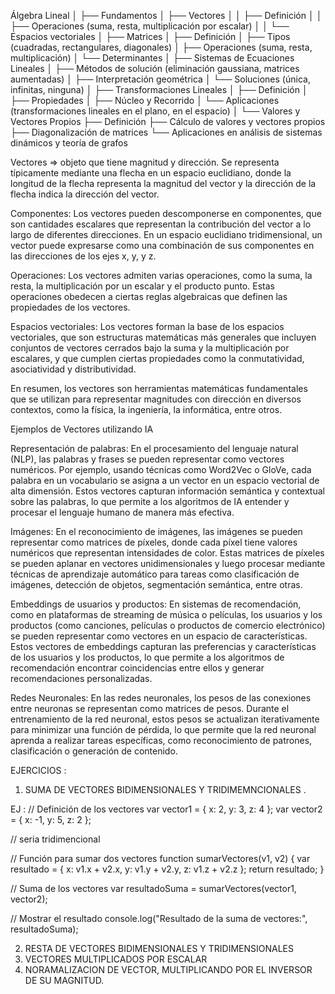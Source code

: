 Álgebra Lineal
│
├── Fundamentos
│   ├── Vectores
│   │   ├── Definición
│   │   ├── Operaciones (suma, resta, multiplicación por escalar)
│   │   └── Espacios vectoriales
│
├── Matrices
│   ├── Definición
│   ├── Tipos (cuadradas, rectangulares, diagonales)
│   ├── Operaciones (suma, resta, multiplicación)
│   └── Determinantes
│
├── Sistemas de Ecuaciones Lineales
│   ├── Métodos de solución (eliminación gaussiana, matrices aumentadas)
│   ├── Interpretación geométrica
│   └── Soluciones (única, infinitas, ninguna)
│
├── Transformaciones Lineales
│   ├── Definición
│   ├── Propiedades
│   ├── Núcleo y Recorrido
│   └── Aplicaciones (transformaciones lineales en el plano, en el espacio)
│
└── Valores y Vectores Propios
    ├── Definición
    ├── Cálculo de valores y vectores propios
    ├── Diagonalización de matrices
    └── Aplicaciones en análisis de sistemas dinámicos y teoría de grafos



Vectores => objeto que tiene magnitud y dirección. Se representa típicamente mediante una flecha en un espacio euclidiano, donde la longitud de la flecha representa la magnitud del vector y la dirección de la flecha indica la dirección del vector.

Componentes: Los vectores pueden descomponerse en componentes, que son cantidades escalares que representan la contribución del vector a lo largo de diferentes direcciones. En un espacio euclidiano tridimensional, un vector puede expresarse como una combinación de sus componentes en las direcciones de los ejes x, y, y z.

Operaciones: Los vectores admiten varias operaciones, como la suma, la resta, la multiplicación por un escalar y el producto punto. Estas operaciones obedecen a ciertas reglas algebraicas que definen las propiedades de los vectores.

Espacios vectoriales: Los vectores forman la base de los espacios vectoriales, que son estructuras matemáticas más generales que incluyen conjuntos de vectores cerrados bajo la suma y la multiplicación por escalares, y que cumplen ciertas propiedades como la conmutatividad, asociatividad y distributividad.

En resumen, los vectores son herramientas matemáticas fundamentales que se utilizan para representar magnitudes con dirección en diversos contextos, como la física, la ingeniería, la informática, entre otros.

Ejemplos de Vectores utilizando IA

Representación de palabras: En el procesamiento del lenguaje natural (NLP), las palabras y frases se pueden representar como vectores numéricos. Por ejemplo, usando técnicas como Word2Vec o GloVe, cada palabra en un vocabulario se asigna a un vector en un espacio vectorial de alta dimensión. Estos vectores capturan información semántica y contextual sobre las palabras, lo que permite a los algoritmos de IA entender y procesar el lenguaje humano de manera más efectiva.

Imágenes: En el reconocimiento de imágenes, las imágenes se pueden representar como matrices de píxeles, donde cada píxel tiene valores numéricos que representan intensidades de color. Estas matrices de píxeles se pueden aplanar en vectores unidimensionales y luego procesar mediante técnicas de aprendizaje automático para tareas como clasificación de imágenes, detección de objetos, segmentación semántica, entre otras.

Embeddings de usuarios y productos: En sistemas de recomendación, como en plataformas de streaming de música o películas, los usuarios y los productos (como canciones, películas o productos de comercio electrónico) se pueden representar como vectores en un espacio de características. Estos vectores de embeddings capturan las preferencias y características de los usuarios y los productos, lo que permite a los algoritmos de recomendación encontrar coincidencias entre ellos y generar recomendaciones personalizadas.

Redes Neuronales: En las redes neuronales, los pesos de las conexiones entre neuronas se representan como matrices de pesos. Durante el entrenamiento de la red neuronal, estos pesos se actualizan iterativamente para minimizar una función de pérdida, lo que permite que la red neuronal aprenda a realizar tareas específicas, como reconocimiento de patrones, clasificación o generación de contenido.

EJERCICIOS : 

1. SUMA DE VECTORES BIDIMENSIONALES Y TRIDIMEMNCIONALES .

EJ : // Definición de los vectores
var vector1 = { x: 2, y: 3, z: 4 };
var vector2 = { x: -1, y: 5, z: 2 };

// seria tridimencional 

// Función para sumar dos vectores
function sumarVectores(v1, v2) {
    var resultado = {
        x: v1.x + v2.x,
        y: v1.y + v2.y,
        z: v1.z + v2.z
    };
    return resultado;
}

// Suma de los vectores
var resultadoSuma = sumarVectores(vector1, vector2);

// Mostrar el resultado
console.log("Resultado de la suma de vectores:", resultadoSuma);


2. RESTA DE VECTORES BIDIMENSIONALES Y TRIDIMENSIONALES
3. VECTORES MULTIPLICADOS POR ESCALAR
4. NORAMALIZACION DE VECTOR, MULTIPLICANDO POR EL INVERSOR DE SU MAGNITUD.